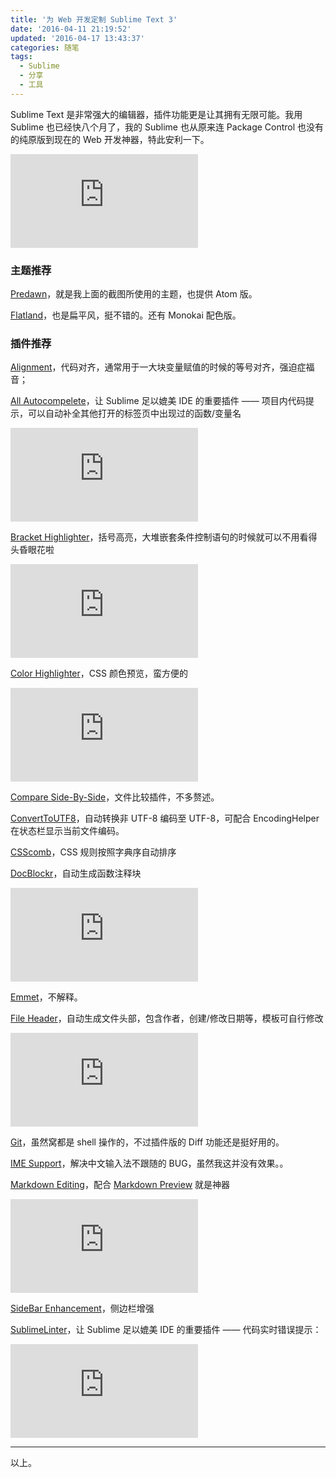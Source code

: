 ```yaml
---
title: '为 Web 开发定制 Sublime Text 3'
date: '2016-04-11 21:19:52'
updated: '2016-04-17 13:43:37'
categories: 随笔
tags:
  - Sublime
  - 分享
  - 工具
---
```


Sublime Text 是非常强大的编辑器，插件功能更是让其拥有无限可能。我用 Sublime 也已经快八个月了，我的 Sublime 也从原来连 Package Control 也没有的纯原版到现在的 Web 开发神器，特此安利一下。

![Sublime Predawn Screenshot](https://img.prin.studio/legacy/image.php?di=OMC6)

### 主题推荐

[Predawn](https://packagecontrol.io/packages/Predawn)，就是我上面的截图所使用的主题，也提供 Atom 版。

[Flatland](https://packagecontrol.io/packages/Theme%20-%20Flatland)，也是扁平风，挺不错的。还有 Monokai 配色版。

### 插件推荐

[Alignment](https://packagecontrol.io/packages/Alignment)，代码对齐，通常用于一大块变量赋值的时候的等号对齐，强迫症福音；

[All Autocompelete](https://packagecontrol.io/packages/All%20Autocomplete)，让 Sublime 足以媲美 IDE 的重要插件 —— 项目内代码提示，可以自动补全其他打开的标签页中出现过的函数/变量名

<!--more-->

![All Autocompelete Screenshot](https://img.prin.studio/legacy/image.php?di=QKZE)

[Bracket Highlighter](https://packagecontrol.io/packages/BracketHighlighter)，括号高亮，大堆嵌套条件控制语句的时候就可以不用看得头昏眼花啦

![Bracket Highlighter Screenshot](https://img.prin.studio/legacy/image.php?di=3D4U)

[Color Highlighter](https://packagecontrol.io/packages/Color%20Highlighter)，CSS 颜色预览，蛮方便的

![Color Highlighter Screenshot](https://img.prin.studio/legacy/image.php?di=QTCT)

[Compare Side-By-Side](https://packagecontrol.io/packages/Compare%20Side-By-Side)，文件比较插件，不多赘述。

[ConvertToUTF8](https://packagecontrol.io/packages/ConvertToUTF8)，自动转换非 UTF-8 编码至 UTF-8，可配合 EncodingHelper 在状态栏显示当前文件编码。

[CSScomb](https://packagecontrol.io/packages/CSScomb)，CSS 规则按照字典序自动排序

[DocBlockr](https://packagecontrol.io/packages/DocBlockr)，自动生成函数注释块

![DocBlockr Screenshot](https://img.prin.studio/legacy/image.php?di=GME1)

[Emmet](https://packagecontrol.io/packages/Emmet)，不解释。

[File Header](https://packagecontrol.io/packages/FileHeader)，自动生成文件头部，包含作者，创建/修改日期等，模板可自行修改

![File Header Screenshot](https://img.prin.studio/legacy/image.php?di=QVRQ)

[Git](https://packagecontrol.io/packages/Git)，虽然窝都是 shell 操作的，不过插件版的 Diff 功能还是挺好用的。

[IME Support](https://packagecontrol.io/packages/IMESupport)，解决中文输入法不跟随的 BUG，虽然我这并没有效果。。

[Markdown Editing](https://packagecontrol.io/packages/MarkdownEditing)，配合 [Markdown Preview](https://packagecontrol.io/packages/Markdown%20Preview) 就是神器

![Markdown Editing Screenshot](https://img.prin.studio/legacy/image.php?di=QPI0)

[SideBar Enhancement](https://packagecontrol.io/packages/SideBarEnhancements)，侧边栏增强

[SublimeLinter](https://packagecontrol.io/packages/SublimeLinter)，让 Sublime 足以媲美 IDE 的重要插件 —— 代码实时错误提示：

![SublimeLinter Screenshot](https://img.prin.studio/legacy/image.php?di=1JKD)

-------

以上。





